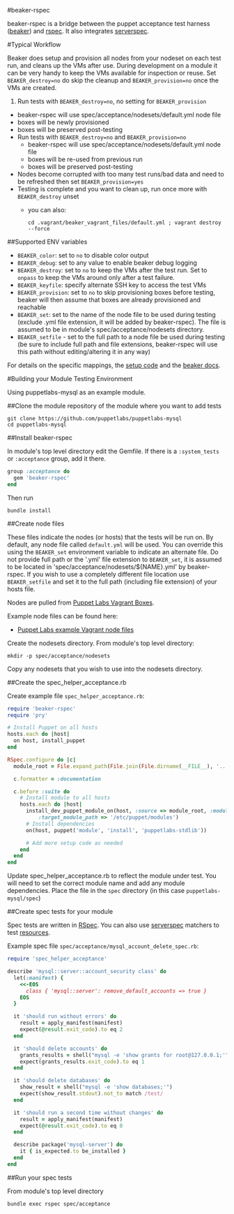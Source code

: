 #beaker-rspec

beaker-rspec is a bridge between the puppet acceptance test harness ([beaker](https://github.com/puppetlabs/beaker)) and [rspec](https://github.com/rspec/rspec). It also integrates [serverspec](http://serverspec.org/).

#Typical Workflow

Beaker does setup and provision all nodes from your nodeset on each test run, and cleans up the VMs after use. During development on a module it can be very handy to keep the VMs available for inspection or reuse. Set `BEAKER_destroy=no` do skip the cleanup and `BEAKER_provision=no` once the VMs are created.

1. Run tests with `BEAKER_destroy=no`, no setting for `BEAKER_provision`
  * beaker-rspec will use spec/acceptance/nodesets/default.yml node file
  * boxes will be newly provisioned
  * boxes will be preserved post-testing
* Run tests with `BEAKER_destroy=no` and `BEAKER_provision=no`
  * beaker-rspec will use spec/acceptance/nodesets/default.yml node file
  * boxes will be re-used from previous run
  * boxes will be preserved post-testing
* Nodes become corrupted with too many test runs/bad data and need to be refreshed then set `BEAKER_provision=yes`
* Testing is complete and you want to clean up, run once more with `BEAKER_destroy` unset
  * you can also:

        cd .vagrant/beaker_vagrant_files/default.yml ; vagrant destroy --force

##Supported ENV variables

* `BEAKER_color`: set to `no` to disable color output
* `BEAKER_debug`: set to any value to enable beaker debug logging
* `BEAKER_destroy`: set to `no` to keep the VMs after the test run. Set to `onpass` to keep the VMs around only after a test failure.
* `BEAKER_keyfile`: specify alternate SSH key to access the test VMs
* `BEAKER_provision`: set to `no` to skip provisioning boxes before testing, beaker will then assume that boxes are already provisioned and reachable
* `BEAKER_set`: set to the name of the node file to be used during testing (exclude .yml file extension, it will be added by beaker-rspec). The file is assumed to be in module's spec/acceptance/nodesets directory.
* `BEAKER_setfile` - set to the full path to a node file be used during testing (be sure to include full path and file extensions, beaker-rspec will use this path without editing/altering it in any way)

For details on the specific mappings, the [setup code](https://github.com/puppetlabs/beaker-rspec/blob/2771b4b1864692690254a969680a57ff22ac0516/lib/beaker-rspec/spec_helper.rb#L26-L32) and the [beaker docs](https://github.com/puppetlabs/beaker/wiki/The-Command-Line).

#Building your Module Testing Environment

Using puppetlabs-mysql as an example module.

##Clone the module repository of the module where you want to add tests

    git clone https://github.com/puppetlabs/puppetlabs-mysql
    cd puppetlabs-mysql

##Install beaker-rspec

In module's top level directory edit the Gemfile. If there is a `:system_tests` or `:acceptance` group, add it there.

```ruby
group :acceptance do
  gem 'beaker-rspec'
end
```

Then run

    bundle install

##Create node files

These files indicate the nodes (or hosts) that the tests will be run on.  By default, any node file called `default.yml` will be used.  You can override this using the `BEAKER_set` environment variable to indicate an alternate file.  Do not provide full path or the '.yml' file extension to `BEAKER_set`, it is assumed to be located in 'spec/acceptance/nodesets/${NAME}.yml' by beaker-rspec.  If you wish to use a completely different file location use `BEAKER_setfile` and set it to the full path (including file extension) of your hosts file.

Nodes are pulled from [Puppet Labs Vagrant Boxes](https://vagrantcloud.com/puppetlabs).

Example node files can be found here:

* [Puppet Labs example Vagrant node files](https://github.com/puppetlabs/beaker/blob/master/docs/hypervisors/vagrant_hosts_file_examples.md)

Create the nodesets directory.  From module's top level directory:

    mkdir -p spec/acceptance/nodesets

Copy any nodesets that you wish to use into the nodesets directory.

##Create the spec_helper_acceptance.rb

Create example file `spec_helper_acceptance.rb`:

```ruby
require 'beaker-rspec'
require 'pry'

# Install Puppet on all hosts
hosts.each do |host|
  on host, install_puppet
end

RSpec.configure do |c|
  module_root = File.expand_path(File.join(File.dirname(__FILE__), '..'))

  c.formatter = :documentation

  c.before :suite do
    # Install module to all hosts
    hosts.each do |host|
      install_dev_puppet_module_on(host, :source => module_root, :module_name => 'mysql',
          :target_module_path => '/etc/puppet/modules')
      # Install dependencies
      on(host, puppet('module', 'install', 'puppetlabs-stdlib'))

      # Add more setup code as needed
    end
  end
end
```

Update spec_helper_acceptance.rb to reflect the module under test.  You will need to set the correct module name and add any module dependencies.  Place the file in the `spec` directory (in this case `puppetlabs-mysql/spec`)

##Create spec tests for your module

Spec tests are written in [RSpec](http://rspec.info). You can also use [serverspec](http://serverspec.org/) matchers to test [resources](http://serverspec.org/resource_types.html).

Example spec file `spec/acceptance/mysql_account_delete_spec.rb`:

```ruby
require 'spec_helper_acceptance'

describe 'mysql::server::account_security class' do
  let(:manifest) {
    <<-EOS
      class { 'mysql::server': remove_default_accounts => true }
    EOS
  }

  it 'should run without errors' do
    result = apply_manifest(manifest)
    expect(@result.exit_code).to eq 2
  end

  it 'should delete accounts' do
    grants_results = shell("mysql -e 'show grants for root@127.0.0.1;'")
    expect(grants_results.exit_code).to eq 1
  end

  it 'should delete databases' do
    show_result = shell("mysql -e 'show databases;'")
    expect(show_result.stdout).not_to match /test/
  end

  it 'should run a second time without changes' do
    result = apply_manifest(manifest)
    expect(@result.exit_code).to eq 0
  end

  describe package('mysql-server') do
    it { is_expected.to be_installed }
  end
end
```

##Run your spec tests

From module's top level directory

    bundle exec rspec spec/acceptance
